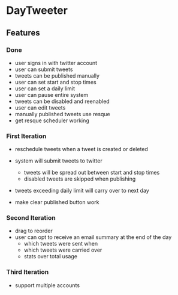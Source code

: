 # DayTweeter

## Features

### Done

* user signs in with twitter account
* user can submit tweets
* tweets can be published manually
* user can set start and stop times
* user can set a daily limit
* user can pause entire system
* tweets can be disabled and reenabled
* user can edit tweets
* manually published tweets use resque
* get resque scheduler working

### First Iteration

* reschedule tweets when a tweet is created or deleted

* system will submit tweets to twitter
  * tweets will be spread out between start and stop times
  * disabled tweets are skipped when publishing

* tweets exceeding daily limit will carry over to next day

* make clear published button work

### Second Iteration

* drag to reorder
* user can opt to receive an email summary at the end of the day
  * which tweets were sent when
  * which tweets were carried over
  * stats over total usage

### Third Iteration

* support multiple accounts

